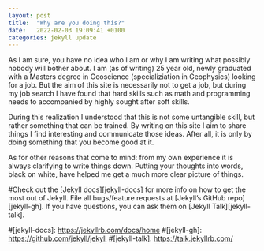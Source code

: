 ```yaml
---
layout: post
title:  "Why are you doing this?"  
date:   2022-02-03 19:09:41 +0100
categories: jekyll update
---
```

As I am sure, you have no idea who I am or why I am writing what possibly nobody will bother about. I am (as of writing) 25 year old, newly graduated with a Masters degree in Geoscience (specializiation in Geophysics) looking for a job. But the aim of this site is necessarily not to get a job, but during my job search I have found that hard skills such as math and programming needs to accompanied by highly sought after soft skills.

During this realization I understood that this is not some untangible skill, but rather something that can be trained. By writing on this site I aim to share things I find interesting and communicate those ideas. After all, it is only by doing something that you become good at it.

As for other reasons that come to mind: from my own experience it is always clarifying to write things down. Putting your thoughts into words, black on white, have helped me get a much more clear picture of things.


#Check out the [Jekyll docs][jekyll-docs] for more info on how to get the most out of Jekyll. File all bugs/feature requests at [Jekyll’s GitHub repo][jekyll-gh]. If you have questions, you can ask them on [Jekyll Talk][jekyll-talk].

#[jekyll-docs]: https://jekyllrb.com/docs/home
#[jekyll-gh]:   https://github.com/jekyll/jekyll
#[jekyll-talk]: https://talk.jekyllrb.com/
